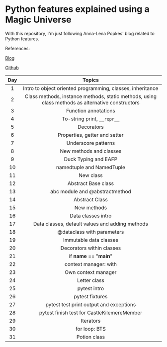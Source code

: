 # Python features explained using a Magic Universe

With this repository, I'm just following Anna-Lena Popkes' blog related to Python features. 

References:

[Blog](http://alpopkes.com/year-archive/)

[Github](https://github.com/zotroneneis/harry_potter_universe)

| Day   | Topics          | 
| :---: |:--------------: |
| 1 | Intro to object oriented programming, classes, inheritance   |
| 2 | Class methods, instance methods, static methods, using class methods as alternative constructors   |
| 3 | Function annotations |
| 4 | To-string print, ```__repr__``` |
| 5 | Decorators |
| 6 | Properties, getter and setter |
| 7 | Underscore patterns |
| 8 | New methods and classes |
| 9 | Duck Typing and EAFP |
| 10 | namedtuple and NamedTuple |
| 11 | New class |
| 12 | Abstract Base class |
| 13 | abc module and @abstractmethod |
| 14 | Abstract Class |
| 15 | New methods |
| 16 | Data classes intro |
| 17 | Data classes, default values and adding methods |
| 18 | @dataclass with parameters |
| 19 | Immutable data classes |
| 20 | Decorators within classes |
| 21 | if __name__ == "__main__" |
| 22 | context manager: with |
| 23 | Own context manager |
| 24 | Letter class |
| 25 | pytest intro |
| 26 | pytest fixtures |
| 27 | pytest test print output and exceptions |
| 28 | pytest finish test for CastleKilemereMember |
| 29 | Iterators |
| 30 | for loop: BTS |
| 31 | Potion class |
